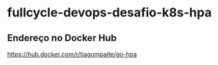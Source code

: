 # fullcycle-devops-desafio-k8s-hpa

## Endereço no Docker Hub
https://hub.docker.com/r/tiagompalte/go-hpa
